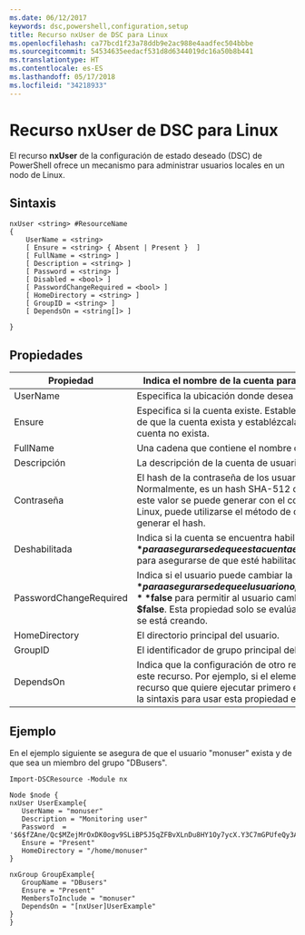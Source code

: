 ```yaml
---
ms.date: 06/12/2017
keywords: dsc,powershell,configuration,setup
title: Recurso nxUser de DSC para Linux
ms.openlocfilehash: ca77bcd1f23a78ddb9e2ac988e4aadfec504bbbe
ms.sourcegitcommit: 54534635eedacf531d8d6344019dc16a50b8b441
ms.translationtype: HT
ms.contentlocale: es-ES
ms.lasthandoff: 05/17/2018
ms.locfileid: "34218933"
---
```

# <a name="dsc-for-linux-nxuser-resource"></a>Recurso nxUser de DSC para Linux

El recurso **nxUser** de la configuración de estado deseado (DSC) de PowerShell ofrece un mecanismo para administrar usuarios locales en un nodo de Linux.

## <a name="syntax"></a>Sintaxis

```
nxUser <string> #ResourceName
{
    UserName = <string>
    [ Ensure = <string> { Absent | Present }  ]
    [ FullName = <string> ]
    [ Description = <string> ]
    [ Password = <string> ]
    [ Disabled = <bool> ]
    [ PasswordChangeRequired = <bool> ]
    [ HomeDirectory = <string> ]
    [ GroupID = <string> ]
    [ DependsOn = <string[]> ]

}
```

## <a name="properties"></a>Propiedades

|  Propiedad |  Indica el nombre de la cuenta para la que quiere garantizar un estado específico. |
|---|---|
| UserName| Especifica la ubicación donde desea garantizar el estado de un archivo o directorio.|
| Ensure| Especifica si la cuenta existe. Establezca esta propiedad en "Present" para asegurarse de que la cuenta exista y establézcala como "Absent" para asegurarse de que la cuenta no exista.|
| FullName| Una cadena que contiene el nombre completo que se usará para la cuenta de usuario.|
| Descripción| La descripción de la cuenta de usuario.|
| Contraseña| El hash de la contraseña de los usuarios en el formato adecuado para el equipo Linux. Normalmente, es un hash SHA-512 o SHA-256 con sal. En Debian y Ubuntu Linux, este valor se puede generar con el comando mkpasswd. Para otras distribuciones de Linux, puede utilizarse el método de cifrado de la biblioteca de cifrado de Python para generar el hash.|
| Deshabilitada| Indica si la cuenta se encuentra habilitada. Establezca esta propiedad en **$true** para asegurarse de que esta cuenta esté deshabilitada y establézcala como **$false** para asegurarse de que esté habilitada.|
| PasswordChangeRequired| Indica si el usuario puede cambiar la contraseña. Establezca esta propiedad en **$true** para asegurarse de que el usuario no pueda cambiar la contraseña y establézcala como **$false** para permitir al usuario cambiar la contraseña. El valor predeterminado es **$false**. Esta propiedad solo se evalúa si la cuenta de usuario no existía anteriormente y se está creando.|
| HomeDirectory| El directorio principal del usuario.|
| GroupID| El identificador de grupo principal del usuario.|
| DependsOn | Indica que la configuración de otro recurso debe ejecutarse antes de que se configure este recurso. Por ejemplo, si el elemento ID del bloque del script de configuración del recurso que quiere ejecutar primero es "ResourceName" y su tipo es "ResourceType", la sintaxis para usar esta propiedad es `DependsOn = "[ResourceType]ResourceName"`.|

## <a name="example"></a>Ejemplo

En el ejemplo siguiente se asegura de que el usuario "monuser" exista y de que sea un miembro del grupo "DBusers".

```
Import-DSCResource -Module nx

Node $node {
nxUser UserExample{
   UserName = "monuser"
   Description = "Monitoring user"
   Password  =    '$6$fZAne/Qc$MZejMrOxDK0ogv9SLiBP5J5qZFBvXLnDu8HY1Oy7ycX.Y3C7mGPUfeQy3A82ev3zIabhDQnj2ayeuGn02CqE/0'
   Ensure = "Present"
   HomeDirectory = "/home/monuser"
}

nxGroup GroupExample{
   GroupName = "DBusers"
   Ensure = "Present"
   MembersToInclude = "monuser"
   DependsOn = "[nxUser]UserExample"
}
}
```